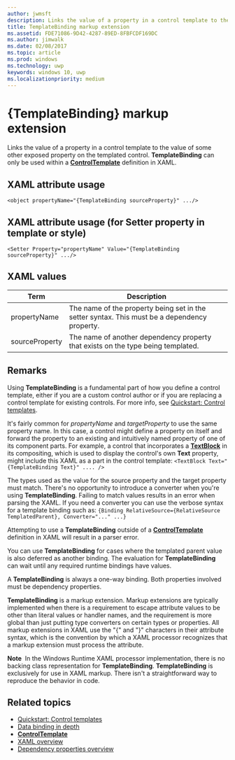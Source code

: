 ```yaml
---
author: jwmsft
description: Links the value of a property in a control template to the value of some other exposed property on the templated control. TemplateBinding can only be used within a ControlTemplate definition in XAML.
title: TemplateBinding markup extension
ms.assetid: FDE71086-9D42-4287-89ED-8FBFCDF169DC
ms.author: jimwalk
ms.date: 02/08/2017
ms.topic: article
ms.prod: windows
ms.technology: uwp
keywords: windows 10, uwp
ms.localizationpriority: medium
---
```


# {TemplateBinding} markup extension


Links the value of a property in a control template to the value of some other exposed property on the templated control. **TemplateBinding** can only be used within a [**ControlTemplate**](https://msdn.microsoft.com/library/windows/apps/br209391) definition in XAML.

## XAML attribute usage

``` syntax
<object propertyName="{TemplateBinding sourceProperty}" .../>
```

## XAML attribute usage (for Setter property in template or style)

``` syntax
<Setter Property="propertyName" Value="{TemplateBinding sourceProperty}" .../>
```

## XAML values

| Term | Description |
|------|-------------|
| propertyName | The name of the property being set in the setter syntax. This must be a dependency property. |
| sourceProperty | The name of another dependency property that exists on the type being templated. |

## Remarks

Using **TemplateBinding** is a fundamental part of how you define a control template, either if you are a custom control author or if you are replacing a control template for existing controls. For more info, see [Quickstart: Control templates](https://msdn.microsoft.com/library/windows/apps/xaml/hh465374).

It's fairly common for *propertyName* and *targetProperty* to use the same property name. In this case, a control might define a property on itself and forward the property to an existing and intuitively named property of one of its component parts. For example, a control that incorporates a [**TextBlock**](https://msdn.microsoft.com/library/windows/apps/br209652) in its compositing, which is used to display the control's own **Text** property, might include this XAML as a part in the control template: `<TextBlock Text="{TemplateBinding Text}" .... />`

The types used as the value for the source property and the target property must match. There's no opportunity to introduce a converter when you're using **TemplateBinding**. Failing to match values results in an error when parsing the XAML. If you need a converter you can use the verbose syntax for a template binding such as: `{Binding RelativeSource={RelativeSource TemplatedParent}, Converter="..." ...}`

Attempting to use a **TemplateBinding** outside of a [**ControlTemplate**](https://msdn.microsoft.com/library/windows/apps/br209391) definition in XAML will result in a parser error.

You can use **TemplateBinding** for cases where the templated parent value is also deferred as another binding. The evaluation for **TemplateBinding** can wait until any required runtime bindings have values.

A **TemplateBinding** is always a one-way binding. Both properties involved must be dependency properties.

**TemplateBinding** is a markup extension. Markup extensions are typically implemented when there is a requirement to escape attribute values to be other than literal values or handler names, and the requirement is more global than just putting type converters on certain types or properties. All markup extensions in XAML use the "{" and "}" characters in their attribute syntax, which is the convention by which a XAML processor recognizes that a markup extension must process the attribute.

**Note**  In the Windows Runtime XAML processor implementation, there is no backing class representation for **TemplateBinding**. **TemplateBinding** is exclusively for use in XAML markup. There isn't a straightforward way to reproduce the behavior in code.

## Related topics

* [Quickstart: Control templates](https://msdn.microsoft.com/library/windows/apps/xaml/hh465374)
* [Data binding in depth](https://msdn.microsoft.com/library/windows/apps/mt210946)
* [**ControlTemplate**](https://msdn.microsoft.com/library/windows/apps/br209391)
* [XAML overview](xaml-overview.md)
* [Dependency properties overview](dependency-properties-overview.md)
 

